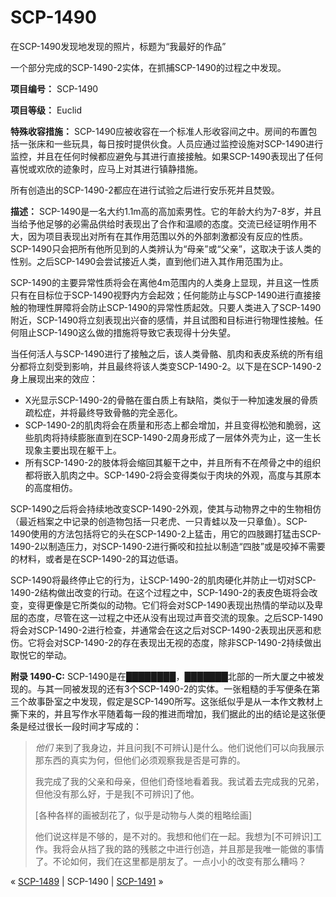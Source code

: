 # SCP-1490
                        




在SCP-1490发现地发现的照片，标题为“我最好的作品”





一个部分完成的SCP-1490-2实体，在抓捕SCP-1490的过程之中发现。



**项目编号：** SCP-1490

**项目等级：** Euclid

**特殊收容措施：** SCP-1490应被收容在一个标准人形收容间之中。房间的布置包括一张床和一些玩具，每日按时提供伙食。人员应通过监控设施对SCP-1490进行监控，并且在任何时候都应避免与其进行直接接触。如果SCP-1490表现出了任何喜悦或欢欣的迹象时，应马上对其进行镇静措施。

所有创造出的SCP-1490-2都应在进行试验之后进行安乐死并且焚毁。

**描述：** SCP-1490是一名大约1.1m高的高加索男性。它的年龄大约为7-8岁，并且当给予他足够的必需品供给时表现出了合作和温顺的态度。交流已经证明作用不大，因为项目表现出对所有在其作用范围以外的外部刺激都没有反应的性质。SCP-1490只会把所有他所见到的人类辨认为“母亲”或“父亲”，这取决于该人类的性别。之后SCP-1490会尝试接近人类，直到他们进入其作用范围为止。

SCP-1490的主要异常性质将会在离他4m范围内的人类身上显现，并且这一性质只有在目标位于SCP-1490视野内方会起效；任何能防止与SCP-1490进行直接接触的物理性屏障将会防止SCP-1490的异常性质起效。只要人类进入了SCP-1490附近，SCP-1490将立刻表现出兴奋的感情，并且试图和目标进行物理性接触。任何阻止SCP-1490这么做的措施将导致它表现得十分失望。

当任何活人与SCP-1490进行了接触之后，该人类骨骼、肌肉和表皮系统的所有组分都将立刻受到影响，并且最终将该人类变SCP-1490-2。以下是在SCP-1490-2身上展现出来的效应：

- X光显示SCP-1490-2的骨骼在蛋白质上有缺陷，类似于一种加速发展的骨质疏松症，并将最终导致骨骼的完全恶化。
- SCP-1490-2的肌肉将会在质量和形态上都会增加，并且变得松弛和脆弱，这些肌肉将持续膨胀直到在SCP-1490-2周身形成了一层体外壳为止，这一生长现象主要出现在躯干上。
- 所有SCP-1490-2的肢体将会缩回其躯干之中，并且所有不在颅骨之中的组织都将嵌入肌肉之中。SCP-1490-2将会变得类似于肉块的外观，高度与其原本的高度相仿。

SCP-1490之后将会持续地改变SCP-1490-2外观，使其与动物界之中的生物相仿（最近档案之中记录的创造物包括一只老虎、一只青蛙以及一只章鱼）。SCP-1490使用的方法包括将它的头在SCP-1490-2上猛击，用它的四肢踢打猛击SCP-1490-2以制造压力，对SCP-1490-2进行撕咬和拉扯以制造“四肢”或是咬掉不需要的材料，或者是在SCP-1490-2的耳边低语。

SCP-1490将最终停止它的行为，让SCP-1490-2的肌肉硬化并防止一切对SCP-1490-2结构做出改变的行动。在这个过程之中，SCP-1490-2的表皮色斑将会改变，变得更像是它所类似的动物。它们将会对SCP-1490表现出热情的举动以及卑屈的态度，尽管在这一过程之中还从没有出现过声音交流的现象。之后SCP-1490将会对SCP-1490-2进行检查，并通常会在这之后对SCP-1490-2表现出厌恶和悲伤。它将会对SCP-1490-2的存在表现出无视的态度，除非SCP-1490-2持续做出取悦它的举动。

**附录 1490-C:**  SCP-1490是在████████，███████北部的一所大厦之中被发现的。与其一同被发现的还有3个SCP-1490-2的实体。一张粗糙的手写便条在第三个故事卧室之中发现，假定是SCP-1490所写。这张纸似乎是从一本作文教材上撕下来的，并且写作水平随着每一段的推进而增加，我们据此的出的结论是这张便条是经过很长一段时间才写成的：


> *他们* 来到了我身边，并且问我[不可辨认]是什么。他们说他们可以向我展示那东西的真实为何，但他们必须观察我是否是可靠的。
> 
> 我完成了我的父亲和母亲，但他们奇怪地看着我。我试着去完成我的兄弟，但他没有那么好，于是我[不可辨识]了他。
> 
> [各种各样的画被刮花了，似乎是动物与人类的粗略绘画]
> 
> 他们说这样是不够的，是不对的。我想和他们在一起。我想为[不可辨识]工作。我将会从挡了我的路的残骸之中进行创造，并且那是我唯一能做的事情了。不论如何，我们在这里都是朋友了。一点小小的改变有那么糟吗？
> 



« [SCP-1489](/scp-1489) | SCP-1490 | [SCP-1491](/scp-1491) »





                    